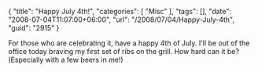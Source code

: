 {
	"title": "Happy July 4th!",
	"categories": [
		"Misc"
	],
	"tags": [],
	"date": "2008-07-04T11:07:00+06:00",
	"url": "/2008/07/04/Happy-July-4th",
	"guid": "2915"
}

For those who are celebrating it, have a happy 4th of July. I'll be out of the office today braving my first set of ribs on the grill. How hard can it be? (Especially with a few beers in me!)